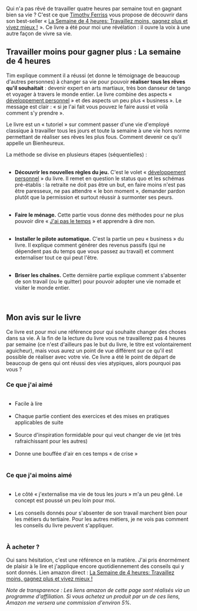 <!-- 
.. title: Travailler moins pour gagner plus : La semaine de 4 heures
.. slug: travailler-moins-pour-gagner-plus-la-semaine-de-4-heures
.. date: 2012-10-19 11:00:43+02:00
.. tags: Développement personnel, Carrière et travail, Livres
.. category: 
.. link: 
.. description: 
.. type: text
-->

<p>Qui n'a pas rêvé de travailler quatre heures par semaine tout en gagnant bien sa vie ? C'est ce que <a href="http://www.fourhourworkweek.com/">Timothy Ferriss</a> vous propose de découvrir dans son best-seller « <a href="http://www.amazon.fr/gp/product/2744064173/ref=as_li_ss_tl?ie=UTF8&amp;tag=vincjous-21&amp;linkCode=as2&amp;camp=1642&amp;creative=19458&amp;creativeASIN=2744064173">La Semaine de 4 heures: Travaillez moins, gagnez plus et vivez mieux !</a><img alt="" border="0" height="1" src="http://www.assoc-amazon.fr/e/ir?t=vincjous-21&amp;l=as2&amp;o=8&amp;a=2744064173" style="border: none !important; margin: 0px !important;" width="1" /> ». Ce livre a été pour moi une révélation : il ouvre la voix à une autre façon de vivre sa vie.</p>
<!-- TEASER_END -->
<p><div style="text-align: center;"></div></p>

<p><h2>Travailler moins pour gagner plus : La semaine de 4 heures</h2></p>

<p>Tim explique comment il a réussi (et donne le témoignage de beaucoup d'autres personnes) à changer sa vie pour pouvoir <strong>réaliser tous les rêves qu'il souhaitait</strong> : devenir expert en arts martiaux, très bon danseur de tango et voyager à travers le monde entier. Le livre combine des aspects « <a href="/le-developpement-personnel-pour-qui-pourquoi/">développement personnel</a> » et des aspects un peu plus « business ». Le message est clair : « si je l'ai fait vous pouvez le faire aussi et voilà comment s'y prendre ».</p>

<p>Le livre est un « tutoriel » sur comment passer d'une vie d'employé classique à travailler tous les jours et toute la semaine à une vie hors norme permettant de réaliser ses rêves les plus fous. Comment devenir ce qu'il appelle un Bienheureux.</p>

<p>La méthode se divise en plusieurs étapes (séquentielles) :</p>

<p><ul><br /><li><strong>Découvrir les nouvelles règles du jeu.</strong> C'est le volet « <a href="/le-developpement-personnel-pour-qui-pourquoi/">développement personnel</a> » du livre. Il remet en question le status quo et les schémas pré-établis : la retraite ne doit pas être un but, en faire moins n'est pas être paresseux, ne pas attendre « le bon moment », demander pardon plutôt que la permission et surtout réussir à surmonter ses peurs.</p>

<p></li><br /><li><strong>Faire le ménage.</strong> Cette partie vous donne des méthodes pour ne plus pouvoir dire « <a href="/jai-pas-le-temps-la-pire-excuse-qui-soit/">J'ai pas le temps</a> » et apprendre à dire non.</p>

<p></li><br /><li><strong>Installer le pilote automatique.</strong> C'est la partie un peu « business » du livre. Il explique comment générer des revenus passifs (qui ne dépendent pas du temps que vous passez au travail) et comment externaliser tout ce qui peut l'être.</p>

<p></li><br /><li><strong>Briser les chaînes.</strong> Cette dernière partie explique comment s'absenter de son travail (ou le quitter) pour pouvoir adopter une vie nomade et visiter le monde entier.</p>

<p></li><br /></ul></p>

<p><h2>Mon avis sur le livre</h2></p>

<p>Ce livre est pour moi une référence pour qui souhaite changer des choses dans sa vie. À la fin de la lecture du livre vous ne travaillerez pas 4&nbsp;heures par semaine (ce n'est d'ailleurs pas le but du livre, le titre est volontairement aguicheur), mais vous aurez un point de vue différent sur ce qu'il est possible de réaliser avec votre vie. Ce livre a été le point de départ de beaucoup de gens qui ont réussi des vies atypiques, alors pourquoi pas vous ?</p>

<p><h3>Ce que j'ai aimé</h3></p>

<p><ul><br /><li>Facile à lire</li><br /><li>Chaque partie contient des exercices et des mises en pratiques applicables de suite</li><br /><li>Source d'inspiration formidable pour qui veut changer de vie (et très rafraichissant pour les autres)</li><br /><li>Donne une bouffée d'air en ces temps « de crise »</li><br /></ul></p>

<p><h3>Ce que j'ai moins aimé</h3></p>

<p><ul><br /><li>Le côté « j'externalise ma vie de tous les jours » m'a un peu gêné. Le concept est poussé un peu loin pour moi.</li><br /><li>Les conseils donnés pour s'absenter de son travail marchent bien pour les métiers du tertiaire. Pour les autres métiers, je ne vois pas comment les conseils du livre peuvent s'appliquer.</li><br /></ul></p>

<p><h3>À acheter ?</h3></p>

<p>Oui sans hésitation, c'est une référence en la matière. J'ai pris énormément de plaisir à le lire et j'applique encore quotidiennement des conseils qui y sont donnés. Lien amazon direct :&nbsp;<a href="http://www.amazon.fr/gp/product/2744064173/ref=as_li_ss_tl?ie=UTF8&amp;tag=vincjous-21&amp;linkCode=as2&amp;camp=1642&amp;creative=19458&amp;creativeASIN=2744064173">La Semaine de 4 heures: Travaillez moins, gagnez plus et vivez mieux !</a><img alt="" border="0" height="1" src="http://www.assoc-amazon.fr/e/ir?t=vincjous-21&amp;l=as2&amp;o=8&amp;a=2744064173" style="border: none !important; margin: 0px !important;" width="1" /></p>

<p><em>Note de transparence : Les liens amazon de cette page sont réalisés via un programme d'affiliation. Si vous achetez un produit par un de ces liens, Amazon me versera une commission d'environ 5%.</em></p>
